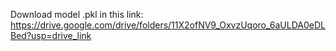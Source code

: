 Download model .pkl in this link: https://drive.google.com/drive/folders/11X2ofNV9_OxvzUqoro_6aULDA0eDLBed?usp=drive_link
